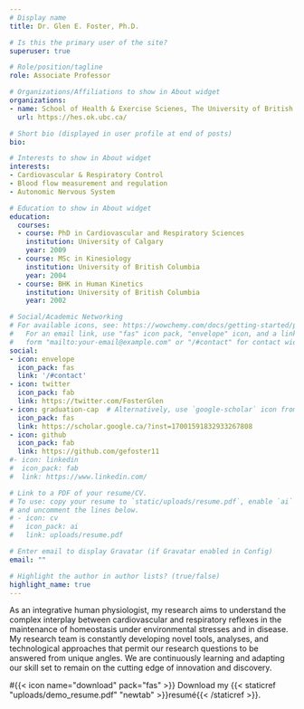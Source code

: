 ```yaml
---
# Display name
title: Dr. Glen E. Foster, Ph.D.

# Is this the primary user of the site?
superuser: true

# Role/position/tagline
role: Associate Professor

# Organizations/Affiliations to show in About widget
organizations:
- name: School of Health & Exercise Scienes, The University of British Columbia
  url: https://hes.ok.ubc.ca/

# Short bio (displayed in user profile at end of posts)
bio: 

# Interests to show in About widget
interests:
- Cardiovascular & Respiratory Control
- Blood flow measurement and regulation
- Autonomic Nervous System

# Education to show in About widget
education:
  courses:
  - course: PhD in Cardiovascular and Respiratory Sciences
    institution: University of Calgary
    year: 2009
  - course: MSc in Kinesiology
    institution: University of British Columbia
    year: 2004
  - course: BHK in Human Kinetics
    institution: University of British Columbia
    year: 2002

# Social/Academic Networking
# For available icons, see: https://wowchemy.com/docs/getting-started/page-builder/#icons
#   For an email link, use "fas" icon pack, "envelope" icon, and a link in the
#   form "mailto:your-email@example.com" or "/#contact" for contact widget.
social:
- icon: envelope
  icon_pack: fas
  link: '/#contact'
- icon: twitter
  icon_pack: fab
  link: https://twitter.com/FosterGlen
- icon: graduation-cap  # Alternatively, use `google-scholar` icon from `ai` icon pack
  icon_pack: fas
  link: https://scholar.google.ca/?inst=17001591832933267808
- icon: github
  icon_pack: fab
  link: https://github.com/gefoster11
#- icon: linkedin
#  icon_pack: fab
#  link: https://www.linkedin.com/

# Link to a PDF of your resume/CV.
# To use: copy your resume to `static/uploads/resume.pdf`, enable `ai` icons in `params.toml`, 
# and uncomment the lines below.
# - icon: cv
#   icon_pack: ai
#   link: uploads/resume.pdf

# Enter email to display Gravatar (if Gravatar enabled in Config)
email: ""

# Highlight the author in author lists? (true/false)
highlight_name: true
---
```


As an integrative human physiologist, my research aims to understand the complex interplay between cardiovascular and respiratory reflexes in the maintenance of homeostasis under environmental stresses and in disease. My research team is constantly developing novel tools, analyses, and technological approaches that permit our research questions to be answered from unique angles. We are continuously learning and adapting our skill set to remain on the cutting edge of innovation and discovery.

#{{< icon name="download" pack="fas" >}} Download my {{< staticref "uploads/demo_resume.pdf" "newtab" >}}resumé{{< /staticref >}}.
